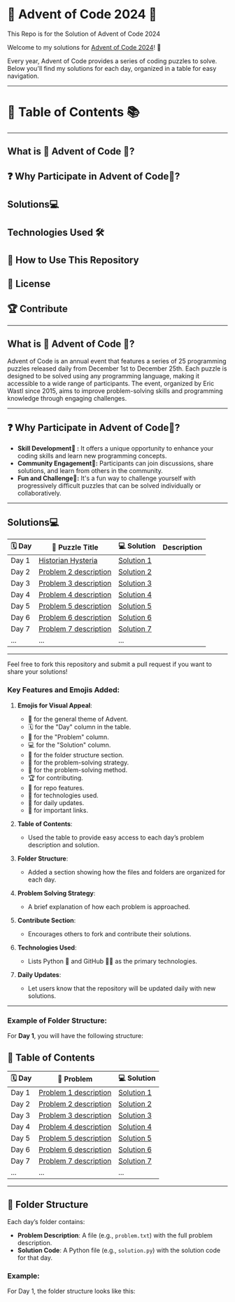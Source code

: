  # 🎄 Advent of Code 2024 🎄
This Repo is for the Solution  of Advent of Code 2024

Welcome to my solutions for [Advent of Code 2024](https://adventofcode.com/2024)! 🎉

Every year, Advent of Code provides a series of coding puzzles to solve. Below you'll find my solutions for each day, organized in a table for easy navigation.

---

# 📅 Table of Contents 📚
------------
## What is 🎄 Advent of Code 🎄?
## ❓ Why Participate in Advent of Code🤔?
## Solutions💻
## Technologies Used 🛠️
## 🚀 **How to Use This Repository**
## 📜 License
## 🏆 Contribute

----------


## What is 🎄 Advent of Code 🎄?
Advent of Code is an annual event that features a series of 25 programming puzzles released daily from December 1st to December 25th. Each puzzle is designed to be solved using any programming language, making it accessible to a wide range of participants. The event, organized by Eric Wastl since 2015, aims to improve problem-solving skills and programming knowledge through engaging challenges.

--------
## ❓ Why Participate in Advent of Code🤔?
- **Skill Development🎯 :** It offers a unique opportunity to enhance your coding skills and learn new programming concepts.
- **Community Engagement📅:** Participants can join discussions, share solutions, and learn from others in the community.
- **Fun and Challenge🎯:** It's a fun way to challenge yourself with progressively difficult puzzles that can be solved individually or collaboratively.


----------
## Solutions💻

| 🗓️ **Day** | 📝 **Puzzle Title**                                       | 💻 **Solution**                                |Description|
|------------|------------------------------------------------------|------------------------------------------------|-----------------
| Day 1      | [Historian Hysteria](Day_1/problem.txt)          | [Solution 1](Day_1/solution.py)               |                   |
| Day 2      | [Problem 2 description](Day_2/problem.txt)          | [Solution 2](Day_2/solution.py)               |                   |
| Day 3      | [Problem 3 description](Day_3/problem.txt)          | [Solution 3](Day_3/solution.py)               |                   |
| Day 4      | [Problem 4 description](Day_4/problem.txt)          | [Solution 4](Day_4/solution.py)               |                   |
| Day 5      | [Problem 5 description](Day_5/problem.txt)          | [Solution 5](Day_5/solution.py)               |                   |
| Day 6      | [Problem 6 description](Day_6/problem.txt)          | [Solution 6](Day_6/solution.py)               |                   |
| Day 7      | [Problem 7 description](Day_7/problem.txt)          | [Solution 7](Day_7/solution.py)               |                   |
| ...        | ...                                                  | ...                                            |

---

Feel free to fork this repository and submit a pull request if you want to share your solutions!
### Key Features and Emojis Added:
1. **Emojis for Visual Appeal**:
   - 🎄 for the general theme of Advent.
   - 🗓️ for the "Day" column in the table.
   - 📝 for the "Problem" column.
   - 💻 for the "Solution" column.
   - 📂 for the folder structure section.
   - 🎯 for the problem-solving strategy.
   - 🧩 for the problem-solving method.
   - 🏆 for contributing.
   - 🌟 for repo features.
   - 🤖 for technologies used.
   - 📅 for daily updates.
   - 📌 for important links.

2. **Table of Contents**:
   - Used the table to provide easy access to each day’s problem description and solution.
   
3. **Folder Structure**:
   - Added a section showing how the files and folders are organized for each day.

4. **Problem Solving Strategy**:
   - A brief explanation of how each problem is approached.

5. **Contribute Section**:
   - Encourages others to fork and contribute their solutions.

6. **Technologies Used**:
   - Lists Python 🐍 and GitHub 🧑‍💻 as the primary technologies.

7. **Daily Updates**:
   - Let users know that the repository will be updated daily with new solutions.

---

### Example of Folder Structure:
For **Day 1**, you will have the following structure:


## 📅 Table of Contents

| 🗓️ **Day** | 📝 **Problem**                                       | 💻 **Solution**                                |
|------------|------------------------------------------------------|------------------------------------------------|
| Day 1      | [Problem 1 description](Day_1/problem.txt)          | [Solution 1](Day_1/solution.py)               |
| Day 2      | [Problem 2 description](Day_2/problem.txt)          | [Solution 2](Day_2/solution.py)               |
| Day 3      | [Problem 3 description](Day_3/problem.txt)          | [Solution 3](Day_3/solution.py)               |
| Day 4      | [Problem 4 description](Day_4/problem.txt)          | [Solution 4](Day_4/solution.py)               |
| Day 5      | [Problem 5 description](Day_5/problem.txt)          | [Solution 5](Day_5/solution.py)               |
| Day 6      | [Problem 6 description](Day_6/problem.txt)          | [Solution 6](Day_6/solution.py)               |
| Day 7      | [Problem 7 description](Day_7/problem.txt)          | [Solution 7](Day_7/solution.py)               |
| ...        | ...                                                  | ...                                            |

---

## 📂 Folder Structure

Each day’s folder contains:
- **Problem Description**: A file (e.g., `problem.txt`) with the full problem description.
- **Solution Code**: A Python file (e.g., `solution.py`) with the solution code for that day.

### Example:
For Day 1, the folder structure looks like this:

